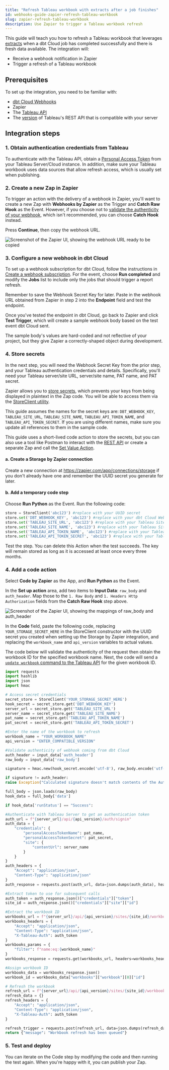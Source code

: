 ```yaml
---
title: "Refresh Tableau workbook with extracts after a job finishes"
id: webhooks-guide-zapier-refresh-tableau-workbook
slug: zapier-refresh-tableau-workbook
description: Use Zapier to trigger a Tableau workbook refresh
---
```


This guide will teach you how to refresh a Tableau workbook that leverages [extracts](https://help.tableau.com/current/pro/desktop/en-us/extracting_data.htm) when a dbt Cloud job has completed successfully and there is fresh data available. The integration will:

 - Receive a webhook notification in Zapier
 - Trigger a refresh of a Tableau workbook

## Prerequisites

To set up the integration, you need to be familiar with:

- [dbt Cloud Webhooks](/docs/deploy/webhooks)
- Zapier
- The [Tableau API](https://help.tableau.com/current/api/rest_api/en-us/REST/rest_api.htm)
- The [version](https://help.tableau.com/current/api/rest_api/en-us/REST/rest_api_concepts_versions.htm#rest_api_versioning) of Tableau's REST API that is compatible with your server 

## Integration steps

### 1. Obtain authentication credentials from Tableau
To authenticate with the Tableau API, obtain a [Personal Access Token](https://help.tableau.com/current/server/en-us/security_personal_access_tokens.htm) from your Tableau Server/Cloud instance. In addition, make sure your Tableau workbook uses data sources that allow refresh access, which is usually set when publishing.

### 2. Create a new Zap in Zapier
To trigger an action with the delivery of a webhook in Zapier, you'll want to create a new Zap with **Webhooks by Zapier** as the Trigger and **Catch Raw Hook** as the Event.  However, if you choose not to [validate the authenticity of your webhook](docs/deploy/webhooks#validate-a-webhook), which isn't recommended, you can choose **Catch Hook** instead.  

Press **Continue**, then copy the webhook URL. 

![Screenshot of the Zapier UI, showing the webhook URL ready to be copied](/img/guides/orchestration/webhooks/zapier-common/catch-raw-hook.png)

### 3. Configure a new webhook in dbt Cloud
To set up a webhook subscription for dbt Cloud, follow the instructions in [Create a webhook subscription](/docs/deploy/webhooks#create-a-webhook-subscription). For the event, choose **Run completed** and modify the **Jobs** list to include only the jobs that should trigger a report refresh.

Remember to save the Webhook Secret Key for later. Paste in the webhook URL obtained from Zapier in step 2 into the **Endpoint** field and test the endpoint.

Once you've tested the endpoint in dbt Cloud, go back to Zapier and click **Test Trigger**, which will create a sample webhook body based on the test event dbt Cloud sent.

The sample body's values are hard-coded and not reflective of your project, but they give Zapier a correctly-shaped object during development. 

### 4. Store secrets 
In the next step, you will need the Webhook Secret Key from the prior step, and your Tableau authentication credentials and details.  Specifically, you'll need your Tableau server/site URL, server/site name, PAT name, and PAT secret.

Zapier allows you to [store secrets](https://help.zapier.com/hc/en-us/articles/8496293271053-Save-and-retrieve-data-from-Zaps), which prevents your keys from being displayed in plaintext in the Zap code. You will be able to access them via the [StoreClient utility](https://help.zapier.com/hc/en-us/articles/8496293969549-Store-data-from-code-steps-with-StoreClient).

This guide assumes the names for the secret keys are: `DBT_WEBHOOK_KEY`, `TABLEAU_SITE_URL`, `TABLEAU_SITE_NAME`, `TABLEAU_API_TOKEN_NAME`, and `TABLEAU_API_TOKEN_SECRET`. If you are using different names, make sure you update all references to them in the sample code.

This guide uses a short-lived code action to store the secrets, but you can also use a tool like Postman to interact with the [REST API](https://store.zapier.com/) or create a separate Zap and call the [Set Value Action](https://help.zapier.com/hc/en-us/articles/8496293271053-Save-and-retrieve-data-from-Zaps#3-set-a-value-in-your-store-0-3).

#### a. Create a Storage by Zapier connection 

Create a new connection at https://zapier.com/app/connections/storage if you don't already have one and remember the UUID secret you generate for later.

#### b. Add a temporary code step
Choose **Run Python** as the Event. Run the following code: 
```python 
store = StoreClient('abc123') #replace with your UUID secret
store.set('DBT_WEBHOOK_KEY', 'abc123') #replace with your dbt Cloud Webhook key
store.set('TABLEAU_SITE_URL', 'abc123') #replace with your Tableau Site URL, inclusive of https:// and .com
store.set('TABLEAU_SITE_NAME', 'abc123') #replace with your Tableau Site/Server Name
store.set('TABLEAU_API_TOKEN_NAME', 'abc123') #replace with your Tableau API Token Name
store.set('TABLEAU_API_TOKEN_SECRET', 'abc123') #replace with your Tableau API Secret
```
Test the step. You can delete this Action when the test succeeds. The key will remain stored as long as it is accessed at least once every three months.

### 4. Add a code action
Select **Code by Zapier** as the App, and **Run Python** as the Event. 

In the **Set up action** area, add two items to **Input Data**: `raw_body` and `auth_header`. Map those to the `1. Raw Body` and `1. Headers Http Authorization` fields from the **Catch Raw Hook** step above.

![Screenshot of the Zapier UI, showing the mappings of raw_body and auth_header](/img/guides/orchestration/webhooks/zapier-common/run-python.png)

In the **Code** field, paste the following code, replacing `YOUR_STORAGE_SECRET_HERE` in the StoreClient constructor with the UUID secret you created when setting up the Storage by Zapier integration, and replacing the `workbook_name` and `api_version` variables to actual values.

The code below will validate the authenticity of the request then obtain the workbook ID for the specified workbook name.  Next, the code will send a [`update workbook` command to the Tableau API](https://help.tableau.com/current/api/rest_api/en-us/REST/rest_api_ref_workbooks_and_views.htm#update_workbook_now) for the given workbook ID.

```python
import requests
import hashlib
import json
import hmac

# Access secret credentials
secret_store = StoreClient('YOUR_STORAGE_SECRET_HERE')
hook_secret = secret_store.get('DBT_WEBHOOK_KEY')
server_url = secret_store.get('TABLEAU_SITE_URL')
server_name = secret_store.get('TABLEAU_SITE_NAME')
pat_name = secret_store.get('TABLEAU_API_TOKEN_NAME')
pat_secret = secret_store.get('TABLEAU_API_TOKEN_SECRET')

#Enter the name of the workbook to refresh
workbook_name = "YOUR_WORKBOOK_NAME"
api_version = "ENTER_COMPATIBLE_VERSION"

#Validate authenticity of webhook coming from dbt Cloud
auth_header = input_data['auth_header']
raw_body = input_data['raw_body']

signature = hmac.new(hook_secret.encode('utf-8'), raw_body.encode('utf-8'), hashlib.sha256).hexdigest()

if signature != auth_header:
raise Exception("Calculated signature doesn't match contents of the Authorization header. This webhook may not have been sent from dbt Cloud.")

full_body = json.loads(raw_body)
hook_data = full_body['data'] 

if hook_data['runStatus'] == "Success":

#Authenticate with Tableau Server to get an authentication token
auth_url = f"{server_url}/api/{api_version}/auth/signin"
auth_data = {
    "credentials": {
        "personalAccessTokenName": pat_name,
        "personalAccessTokenSecret": pat_secret,
        "site": {
            "contentUrl": server_name
        }
    }
}
auth_headers = {
    "Accept": "application/json",
    "Content-Type": "application/json"
}
auth_response = requests.post(auth_url, data=json.dumps(auth_data), headers=auth_headers)

#Extract token to use for subsequent calls
auth_token = auth_response.json()["credentials"]["token"]
site_id = auth_response.json()["credentials"]["site"]["id"]

#Extract the workbook ID
workbooks_url = f"{server_url}/api/{api_version}/sites/{site_id}/workbooks"
workbooks_headers = {
    "Accept": "application/json",
    "Content-Type": "application/json",
    "X-Tableau-Auth": auth_token
}
workbooks_params = {
    "filter": f"name:eq:{workbook_name}"
}
workbooks_response = requests.get(workbooks_url, headers=workbooks_headers, params=workbooks_params)

#Assign workbook ID
workbooks_data = workbooks_response.json()
workbook_id = workbooks_data["workbooks"]["workbook"][0]["id"]

# Refresh the workbook
refresh_url = f"{server_url}/api/{api_version}/sites/{site_id}/workbooks/{workbook_id}/refresh"
refresh_data = {}
refresh_headers = {
    "Accept": "application/json",
    "Content-Type": "application/json",
    "X-Tableau-Auth": auth_token
}

refresh_trigger = requests.post(refresh_url, data=json.dumps(refresh_data), headers=refresh_headers)
return {"message": "Workbook refresh has been queued"}
```

### 5. Test and deploy
You can iterate on the Code step by modifying the code and then running the test again. When you're happy with it, you can publish your Zap.
